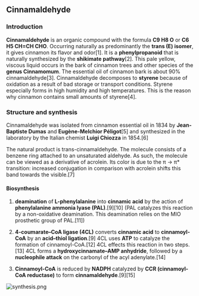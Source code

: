 ## Cinnamaldehyde


### Introduction

**Cinnamaldehyde** is an organic compound with the formula **C9 H8 O**  or **C6 H5 CH=CH CHO**. Occurring naturally as predominantly the **trans (E) isomer**, it gives cinnamon its flavor and odor[1]. It is a **phenylpropanoid** that is naturally synthesized by the **shikimate pathway**[2]. This pale yellow, viscous liquid occurs in the bark of cinnamon trees and other species of the **genus Cinnamomum**. The essential oil of cinnamon bark is about 90% cinnamaldehyde[3]. Cinnamaldehyde decomposes to **styrene** because of oxidation as a result of bad storage or transport conditions. Styrene especially forms in high humidity and high temperatures. This is the reason why cinnamon contains small amounts of styrene[4].


### Structure and synthesis

Cinnamaldehyde was isolated from cinnamon essential oil in 1834 by **Jean-Baptiste Dumas** and **Eugène-Melchior Péligot**[5] and synthesized in the laboratory by the Italian chemist **Luigi Chiozza** in 1854.[6]

The natural product is trans-cinnamaldehyde. The molecule consists of a benzene ring attached to an unsaturated aldehyde. As such, the molecule can be viewed as a derivative of acrolein. Its color is due to the π → π* transition: increased conjugation in comparison with acrolein shifts this band towards the visible.[7]

#### Biosynthesis

1) **deamination** of **L-phenylalanine** into **cinnamic acid** by the action of **phenylalanine ammonia lyase (PAL)**.[9][10] (PAL catalyzes this reaction by a non-oxidative deamination. This deamination relies on the MIO prosthetic group of PAL.[11])

2) **4-coumarate–CoA ligase (4CL)** converts **cinnamic acid** to **cinnamoyl-CoA** by an **acid–thiol ligation**.[9] 4CL uses **ATP** to catalyze the formation of cinnamoyl-CoA.[12] 4CL effects this reaction in two steps.[13] 4CL forms a **hydroxycinnamate–AMP anhydride**, followed by a **nucleophile attack** on the carbonyl of the acyl adenylate.[14] 

3) **Cinnamoyl-CoA** is reduced by **NADPH** catalyzed by **CCR (cinnamoyl-CoA reductase)** to form **cinnamaldehyde**.[9][15]

![synthesis.png]()


